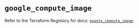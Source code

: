 # `google_compute_image`

Refer to the Terraform Registory for docs: [`google_compute_image`](https://registry.terraform.io/providers/hashicorp/google-beta/5.6.0/docs/resources/google_compute_image).
